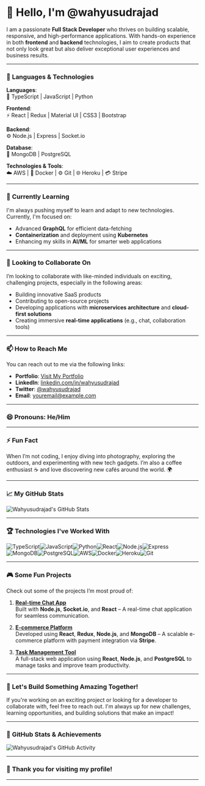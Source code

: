 # 👋 Hello, I'm **@wahyusudrajad**

I am a passionate **Full Stack Developer** who thrives on building scalable, responsive, and high-performance applications. With hands-on experience in both **frontend** and **backend** technologies, I aim to create products that not only look great but also deliver exceptional user experiences and business results.

---

### 🔧 **Languages & Technologies**

**Languages**:  
📝 TypeScript | JavaScript | Python

**Frontend**:  
⚡ React | Redux | Material UI | CSS3 | Bootstrap

**Backend**:  
⚙️ Node.js | Express | Socket.io

**Database**:  
💾 MongoDB | PostgreSQL

**Technologies & Tools**:  
☁️ AWS | 🐳 Docker | ⚙️ Git | 🌐 Heroku | 💳 Stripe

---

### 🌱 **Currently Learning**

I'm always pushing myself to learn and adapt to new technologies. Currently, I'm focused on:

- Advanced **GraphQL** for efficient data-fetching
- **Containerization** and deployment using **Kubernetes**
- Enhancing my skills in **AI/ML** for smarter web applications

---

### 💞️ **Looking to Collaborate On**

I’m looking to collaborate with like-minded individuals on exciting, challenging projects, especially in the following areas:

- Building innovative SaaS products
- Contributing to open-source projects
- Developing applications with **microservices architecture** and **cloud-first solutions**
- Creating immersive **real-time applications** (e.g., chat, collaboration tools)

---

### 📫 **How to Reach Me**

You can reach out to me via the following links:

- **Portfolio**: [Visit My Portfolio](https://your-portfolio.com)
- **LinkedIn**: [linkedin.com/in/wahyusudrajad](https://linkedin.com/in/wahyusudrajad)
- **Twitter**: [@wahyusudrajad](https://twitter.com/wahyusudrajad)
- **Email**: [youremail@example.com](mailto:youremail@example.com)

---

### 😄 **Pronouns**: He/Him

---

### ⚡ **Fun Fact**  
When I’m not coding, I enjoy diving into photography, exploring the outdoors, and experimenting with new tech gadgets. I’m also a coffee enthusiast ☕ and love discovering new cafés around the world. 🌍

---

### 📈 **My GitHub Stats**  
![Wahyusudrajad's GitHub Stats](https://github-readme-stats.vercel.app/api?username=wahyusudrajad&show_icons=true&hide_title=true&hide=prs&count_private=true&theme=radical)

---

### 🏆 **Technologies I've Worked With**

<div style="display: flex; flex-wrap: wrap;">
  <img alt="TypeScript" src="https://img.shields.io/badge/-TypeScript-3178C6?style=flat&logo=typescript&logoColor=white" />
  <img alt="JavaScript" src="https://img.shields.io/badge/-JavaScript-F7DF1E?style=flat&logo=javascript&logoColor=black" />
  <img alt="Python" src="https://img.shields.io/badge/-Python-3776AB?style=flat&logo=python&logoColor=white" />
  <img alt="React" src="https://img.shields.io/badge/-React-61DAFB?style=flat&logo=react&logoColor=black" />
  <img alt="Node.js" src="https://img.shields.io/badge/-Node.js-339933?style=flat&logo=node.js&logoColor=white" />
  <img alt="Express" src="https://img.shields.io/badge/-Express-000000?style=flat&logo=express&logoColor=white" />
  <img alt="MongoDB" src="https://img.shields.io/badge/-MongoDB-47A248?style=flat&logo=mongodb&logoColor=white" />
  <img alt="PostgreSQL" src="https://img.shields.io/badge/-PostgreSQL-336791?style=flat&logo=postgresql&logoColor=white" />
  <img alt="AWS" src="https://img.shields.io/badge/-AWS-232F3E?style=flat&logo=amazon-aws&logoColor=white" />
  <img alt="Docker" src="https://img.shields.io/badge/-Docker-2496ED?style=flat&logo=docker&logoColor=white" />
  <img alt="Heroku" src="https://img.shields.io/badge/-Heroku-430098?style=flat&logo=heroku&logoColor=white" />
  <img alt="Git" src="https://img.shields.io/badge/-Git-F05032?style=flat&logo=git&logoColor=white" />
</div>

---

### 🎮 **Some Fun Projects**
Check out some of the projects I’m most proud of:

1. **[Real-time Chat App](https://github.com/wahyusudrajad/chat-app)**  
   Built with **Node.js**, **Socket.io**, and **React** – A real-time chat application for seamless communication.

2. **[E-commerce Platform](https://github.com/wahyusudrajad/e-commerce)**  
   Developed using **React**, **Redux**, **Node.js**, and **MongoDB** – A scalable e-commerce platform with payment integration via **Stripe**.

3. **[Task Management Tool](https://github.com/wahyusudrajad/task-manager)**  
   A full-stack web application using **React**, **Node.js**, and **PostgreSQL** to manage tasks and improve team productivity.

---

### 🚀 **Let's Build Something Amazing Together!**

If you're working on an exciting project or looking for a developer to collaborate with, feel free to reach out. I'm always up for new challenges, learning opportunities, and building solutions that make an impact!

---

### 🚀 **GitHub Stats & Achievements**

![Wahyusudrajad's GitHub Activity](https://github-readme-streak-stats.herokuapp.com/?user=wahyusudrajad&theme=radical)

---

### 🎉 **Thank you for visiting my profile!**

---

